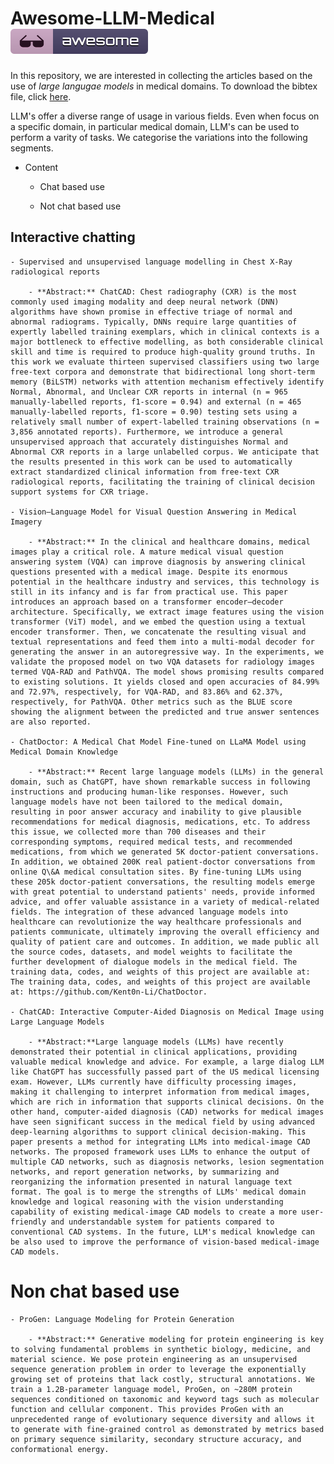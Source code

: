 # Awesome-LLM-Medical [![Awesome](figures/awesome.svg)](https://github.com/Debodeep94/Awesome-LLM-Medical)

In this repository, we are interested in collecting the articles based on the use of *large langugae models* in medical domains. To download the bibtex file, click [here](https://raw.githubusercontent.com/Debodeep94/Awesome-LLM-Medical/main/llm_medical.bib).

LLM's offer a diverse range of usage in various fields. Even when focus on a specific domain, in particular medical domain, LLM's can be used to perform a varity of tasks. We categorise the variations into the following segments.

- Content

    - Chat based use

    - Not chat based use

## Interactive chatting

    - Supervised and unsupervised language modelling in Chest X-Ray radiological reports

        - **Abstract:** ChatCAD: Chest radiography (CXR) is the most commonly used imaging modality and deep neural network (DNN) algorithms have shown promise in effective triage of normal and abnormal radiograms. Typically, DNNs require large quantities of expertly labelled training exemplars, which in clinical contexts is a major bottleneck to effective modelling, as both considerable clinical skill and time is required to produce high-quality ground truths. In this work we evaluate thirteen supervised classifiers using two large free-text corpora and demonstrate that bidirectional long short-term memory (BiLSTM) networks with attention mechanism effectively identify Normal, Abnormal, and Unclear CXR reports in internal (n = 965 manually-labelled reports, f1-score = 0.94) and external (n = 465 manually-labelled reports, f1-score = 0.90) testing sets using a relatively small number of expert-labelled training observations (n = 3,856 annotated reports). Furthermore, we introduce a general unsupervised approach that accurately distinguishes Normal and Abnormal CXR reports in a large unlabelled corpus. We anticipate that the results presented in this work can be used to automatically extract standardized clinical information from free-text CXR radiological reports, facilitating the training of clinical decision support systems for CXR triage.

    - Vision–Language Model for Visual Question Answering in Medical Imagery

        - **Abstract:** In the clinical and healthcare domains, medical images play a critical role. A mature medical visual question answering system (VQA) can improve diagnosis by answering clinical questions presented with a medical image. Despite its enormous potential in the healthcare industry and services, this technology is still in its infancy and is far from practical use. This paper introduces an approach based on a transformer encoder–decoder architecture. Specifically, we extract image features using the vision transformer (ViT) model, and we embed the question using a textual encoder transformer. Then, we concatenate the resulting visual and textual representations and feed them into a multi-modal decoder for generating the answer in an autoregressive way. In the experiments, we validate the proposed model on two VQA datasets for radiology images termed VQA-RAD and PathVQA. The model shows promising results compared to existing solutions. It yields closed and open accuracies of 84.99% and 72.97%, respectively, for VQA-RAD, and 83.86% and 62.37%, respectively, for PathVQA. Other metrics such as the BLUE score showing the alignment between the predicted and true answer sentences are also reported.

    - ChatDoctor: A Medical Chat Model Fine-tuned on LLaMA Model using Medical Domain Knowledge

        - **Abstract:** Recent large language models (LLMs) in the general domain, such as ChatGPT, have shown remarkable success in following instructions and producing human-like responses. However, such language models have not been tailored to the medical domain, resulting in poor answer accuracy and inability to give plausible recommendations for medical diagnosis, medications, etc. To address this issue, we collected more than 700 diseases and their corresponding symptoms, required medical tests, and recommended medications, from which we generated 5K doctor-patient conversations. In addition, we obtained 200K real patient-doctor conversations from online Q\&A medical consultation sites. By fine-tuning LLMs using these 205k doctor-patient conversations, the resulting models emerge with great potential to understand patients' needs, provide informed advice, and offer valuable assistance in a variety of medical-related fields. The integration of these advanced language models into healthcare can revolutionize the way healthcare professionals and patients communicate, ultimately improving the overall efficiency and quality of patient care and outcomes. In addition, we made public all the source codes, datasets, and model weights to facilitate the further development of dialogue models in the medical field. The training data, codes, and weights of this project are available at: The training data, codes, and weights of this project are available at: https://github.com/Kent0n-Li/ChatDoctor.

    - ChatCAD: Interactive Computer-Aided Diagnosis on Medical Image using Large Language Models

        - **Abstract:**Large language models (LLMs) have recently demonstrated their potential in clinical applications, providing valuable medical knowledge and advice. For example, a large dialog LLM like ChatGPT has successfully passed part of the US medical licensing exam. However, LLMs currently have difficulty processing images, making it challenging to interpret information from medical images, which are rich in information that supports clinical decisions. On the other hand, computer-aided diagnosis (CAD) networks for medical images have seen significant success in the medical field by using advanced deep-learning algorithms to support clinical decision-making. This paper presents a method for integrating LLMs into medical-image CAD networks. The proposed framework uses LLMs to enhance the output of multiple CAD networks, such as diagnosis networks, lesion segmentation networks, and report generation networks, by summarizing and reorganizing the information presented in natural language text format. The goal is to merge the strengths of LLMs' medical domain knowledge and logical reasoning with the vision understanding capability of existing medical-image CAD models to create a more user-friendly and understandable system for patients compared to conventional CAD systems. In the future, LLM's medical knowledge can be also used to improve the performance of vision-based medical-image CAD models.

# Non chat based use

    - ProGen: Language Modeling for Protein Generation

        - **Abstract:** Generative modeling for protein engineering is key to solving fundamental problems in synthetic biology, medicine, and material science. We pose protein engineering as an unsupervised sequence generation problem in order to leverage the exponentially growing set of proteins that lack costly, structural annotations. We train a 1.2B-parameter language model, ProGen, on ~280M protein sequences conditioned on taxonomic and keyword tags such as molecular function and cellular component. This provides ProGen with an unprecedented range of evolutionary sequence diversity and allows it to generate with fine-grained control as demonstrated by metrics based on primary sequence similarity, secondary structure accuracy, and conformational energy.

